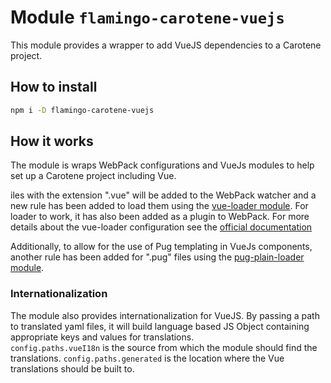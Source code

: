# Module `flamingo-carotene-vuejs`

This module provides a wrapper to add VueJS dependencies to a Carotene project.

## How to install

```bash
npm i -D flamingo-carotene-vuejs
```

## How it works

The module is wraps WebPack configurations and VueJs modules to help set up a Carotene project including Vue.

iles with the extension ".vue" will be added to the WebPack watcher and a new rule has been added to load them using the [vue-loader module](https://www.npmjs.com/package/vue-loader). For loader to work, it has also been added as a plugin to WebPack. For more details about the vue-loader configuration see the [official documentation](https://vue-loader.vuejs.org/guide/)

Additionally, to allow for the use of Pug templating in VueJs components, another rule has been added for ".pug" files using the [pug-plain-loader module](https://www.npmjs.com/package/pug-plain-loader).
 
### Internationalization
The module also provides internationalization for VueJS. By passing a path to translated yaml files, it will build language based JS Object containing appropriate keys and values for translations.  
```config.paths.vueI18n``` is the source from which the module should find the translations.
```config.paths.generated``` is the location where the Vue translations should be built to.
